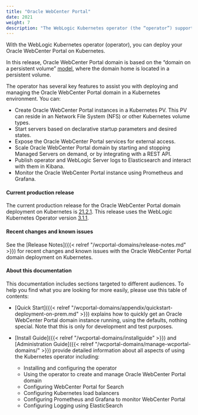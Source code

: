 ```yaml
---
title: "Oracle WebCenter Portal"
date: 2021
weight: 7
description: "The WebLogic Kubernetes operator (the “operator”) supports deployment of Oracle WebCenter Portal. Follow the instructions in this guide to set up Oracle WebCenter Portal domain on Kubernetes."
---
```



With the WebLogic Kubernetes operator (operator), you can deploy your Oracle WebCenter Portal on Kubernetes.

In this release, Oracle WebCenter Portal domain is based on the “domain on a persistent volume”
[model](https://oracle.github.io/weblogic-kubernetes-operator/userguide/managing-domains/choosing-a-model/), where the domain home is located in a persistent volume.

The operator has several key features to assist you with deploying and managing the Oracle WebCenter Portal domain in a Kubernetes environment. You can:

* Create Oracle WebCenter Portal instances in a Kubernetes PV. This PV can reside in an Network File System (NFS) or other Kubernetes volume types.
* Start servers based on declarative startup parameters and desired states.
* Expose the Oracle WebCenter Portal services for external access.
* Scale Oracle WebCenter Portal domain by starting and stopping Managed Servers on demand, or by integrating with a REST API.
* Publish operator and WebLogic Server logs to Elasticsearch and interact with them in Kibana.
* Monitor the Oracle WebCenter Portal instance using Prometheus and Grafana.
#### Current production release

The current production release for the Oracle WebCenter Portal domain deployment on Kubernetes is [21.2.1](https://github.com/oracle/fmw-kubernetes/releases). This release uses the WebLogic Kubernetes Operator version [3.1.1](https://github.com/oracle/weblogic-kubernetes-operator/releases).


#### Recent changes and known issues

See the [Release Notes]({{< relref "/wcportal-domains/release-notes.md" >}}) for recent changes and known issues with the Oracle WebCenter Portal domain deployment on Kubernetes.


#### About this documentation

This documentation includes sections targeted to different audiences. To help you find what you are looking for more easily,
please use this table of contents:

* [Quick Start]({{< relref "/wcportal-domains/appendix/quickstart-deployment-on-prem.md" >}}) explains how to quickly get an Oracle WebCenter Portal domain instance running, using the defaults, nothing special. Note that this is only for development and test purposes.
* [Install Guide]({{< relref "/wcportal-domains/installguide" >}}) and [Administration Guide]({{< relref "/wcportal-domains/manage-wcportal-domains/" >}}) provide detailed information about all aspects of using the Kubernetes operator including:

   * Installing and configuring the operator
   * Using the operator to create and manage Oracle WebCenter Portal domain
   * Configuring WebCenter Portal for Search
   * Configuring Kubernetes load balancers
   * Configuring Prometheus and Grafana to monitor WebCenter Portal
   * Configuring Logging using ElasticSearch
